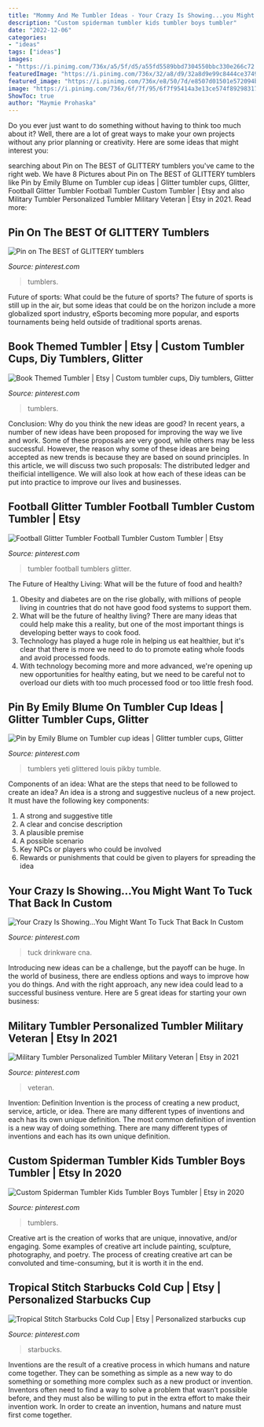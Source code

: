 ```yaml
---
title: "Mommy And Me Tumbler Ideas - Your Crazy Is Showing...you Might Want To Tuck That Back In Custom"
description: "Custom spiderman tumbler kids tumbler boys tumbler"
date: "2022-12-06"
categories:
- "ideas"
tags: ["ideas"]
images:
- "https://i.pinimg.com/736x/a5/5f/d5/a55fd5589bbd7304550bbc330e266c72.jpg"
featuredImage: "https://i.pinimg.com/736x/32/a8/d9/32a8d9e99c8444ce374956bbada2e0e5.jpg"
featured_image: "https://i.pinimg.com/736x/e8/50/7d/e8507d01501e572094b133a3f58f788a.jpg"
image: "https://i.pinimg.com/736x/6f/7f/95/6f7f95414a3e13ce574f892983170463.jpg"
ShowToc: true
author: "Maymie Prohaska"
---
```



Do you ever just want to do something without having to think too much about it? Well, there are a lot of great ways to make your own projects without any prior planning or creativity. Here are some ideas that might interest you: 

	

		
searching about Pin on The BEST of GLITTERY tumblers you've came to the right web. We have 8 Pictures about Pin on The BEST of GLITTERY tumblers like Pin by Emily Blume on Tumbler cup ideas | Glitter tumbler cups, Glitter, Football Glitter Tumbler Football Tumbler Custom Tumbler | Etsy and also Military Tumbler Personalized Tumbler Military Veteran | Etsy in 2021. Read more:
		
    
## Pin On The BEST Of GLITTERY Tumblers

<img loading=lazy src="https://i.pinimg.com/736x/8b/ce/ed/8bceed146501566d6ca911eeab925be2.jpg" onerror="this.onerror=null;this.src='https://tse1.mm.bing.net/th?id=OIP.oC_wYzbaghFx3VZX3win7wHaKJ&amp;pid=15.1';" alt="Pin on The BEST of GLITTERY tumblers">

_Source: pinterest.com_

>tumblers. 

	

Future of sports: What could be the future of sports?
The future of sports is still up in the air, but some ideas that could be on the horizon include a more globalized sport industry, eSports becoming more popular, and esports tournaments being held outside of traditional sports arenas.

    
## Book Themed Tumbler | Etsy | Custom Tumbler Cups, Diy Tumblers, Glitter

<img loading=lazy src="https://i.pinimg.com/736x/32/a8/d9/32a8d9e99c8444ce374956bbada2e0e5.jpg" onerror="this.onerror=null;this.src='https://tse1.mm.bing.net/th?id=OIP.ZvGcR7mtfeixFALRB7s8mQHaLH&amp;pid=15.1';" alt="Book Themed Tumbler | Etsy | Custom tumbler cups, Diy tumblers, Glitter">

_Source: pinterest.com_

>tumblers. 

	

Conclusion: Why do you think the new ideas are good?
In recent years, a number of new ideas have been proposed for improving the way we live and work. Some of these proposals are very good, while others may be less successful. However, the reason why some of these ideas are being accepted as new trends is because they are based on sound principles. In this article, we will discuss two such proposals: The distributed ledger and theificial intelligence. We will also look at how each of these ideas can be put into practice to improve our lives and businesses.

    
## Football Glitter Tumbler Football Tumbler Custom Tumbler | Etsy

<img loading=lazy src="https://i.pinimg.com/736x/e8/50/7d/e8507d01501e572094b133a3f58f788a.jpg" onerror="this.onerror=null;this.src='https://tse3.mm.bing.net/th?id=OIP.u4BIHPUFAf_qrJ98qZuRsgHaJ3&amp;pid=15.1';" alt="Football Glitter Tumbler Football Tumbler Custom Tumbler | Etsy">

_Source: pinterest.com_

>tumbler football tumblers glitter. 

	

The Future of Healthy Living: What will be the future of food and health?
1. Obesity and diabetes are on the rise globally, with millions of people living in countries that do not have good food systems to support them. 
2. What will be the future of healthy living? There are many ideas that could help make this a reality, but one of the most important things is developing better ways to cook food. 
3. Technology has played a huge role in helping us eat healthier, but it's clear that there is more we need to do to promote eating whole foods and avoid processed foods. 
4. With technology becoming more and more advanced, we're opening up new opportunities for healthy eating, but we need to be careful not to overload our diets with too much processed food or too little fresh food.

    
## Pin By Emily Blume On Tumbler Cup Ideas | Glitter Tumbler Cups, Glitter

<img loading=lazy src="https://i.pinimg.com/736x/6f/7f/95/6f7f95414a3e13ce574f892983170463.jpg" onerror="this.onerror=null;this.src='https://tse4.mm.bing.net/th?id=OIP.CjX_fsvbC3Ga7uxCk3wFwQHaNO&amp;pid=15.1';" alt="Pin by Emily Blume on Tumbler cup ideas | Glitter tumbler cups, Glitter">

_Source: pinterest.com_

>tumblers yeti glittered louis pikby tumble. 

	

Components of an idea: What are the steps that need to be followed to create an idea?
An idea is a strong and suggestive nucleus of a new project. It must have the following key components:
1. A strong and suggestive title 
2. A clear and concise description 
3. A plausible premise 
4. A possible scenario 
5. Key NPCs or players who could be involved 
6. Rewards or punishments that could be given to players for spreading the idea 

    
## Your Crazy Is Showing...You Might Want To Tuck That Back In Custom

<img loading=lazy src="https://i.pinimg.com/736x/cd/93/99/cd93999c855dd81128a4f76fc6773939.jpg" onerror="this.onerror=null;this.src='https://tse4.mm.bing.net/th?id=OIP.GTjragBgvYHsmq73Cz_V0QHaJ3&amp;pid=15.1';" alt="Your Crazy Is Showing...You Might Want To Tuck That Back In Custom">

_Source: pinterest.com_

>tuck drinkware cna. 

	

Introducing new ideas can be a challenge, but the payoff can be huge. In the world of business, there are endless options and ways to improve how you do things. And with the right approach, any new idea could lead to a successful business venture. Here are 5 great ideas for starting your own business: 

    
## Military Tumbler Personalized Tumbler Military Veteran | Etsy In 2021

<img loading=lazy src="https://i.pinimg.com/736x/ac/ab/04/acab04c01c0ef763db638050d6248f93.jpg" onerror="this.onerror=null;this.src='https://tse2.mm.bing.net/th?id=OIP.hWiHZAune48qENqz2c5IuQHaJ3&amp;pid=15.1';" alt="Military Tumbler Personalized Tumbler Military Veteran | Etsy in 2021">

_Source: pinterest.com_

>veteran. 

	

Invention: Definition
Invention is the process of creating a new product, service, article, or idea. There are many different types of inventions and each has its own unique definition. The most common definition of invention is a new way of doing something. There are many different types of inventions and each has its own unique definition.

    
## Custom Spiderman Tumbler Kids Tumbler Boys Tumbler | Etsy In 2020

<img loading=lazy src="https://i.pinimg.com/736x/2b/4f/62/2b4f62a309541c4c2765c5b20d28c57e.jpg" onerror="this.onerror=null;this.src='https://tse1.mm.bing.net/th?id=OIP.T_UjwEE4ozD_4kHfxZk1fwHaJ4&amp;pid=15.1';" alt="Custom Spiderman Tumbler Kids Tumbler Boys Tumbler | Etsy in 2020">

_Source: pinterest.com_

>tumblers. 

	

Creative art is the creation of works that are unique, innovative, and/or engaging. Some examples of creative art include painting, sculpture, photography, and poetry. The process of creating creative art can be convoluted and time-consuming, but it is worth it in the end.

    
## Tropical Stitch Starbucks Cold Cup | Etsy | Personalized Starbucks Cup

<img loading=lazy src="https://i.pinimg.com/736x/a5/5f/d5/a55fd5589bbd7304550bbc330e266c72.jpg" onerror="this.onerror=null;this.src='https://tse3.mm.bing.net/th?id=OIP.EkrXFMDKDlgQvb8bks2LPQHaJ3&amp;pid=15.1';" alt="Tropical Stitch Starbucks Cold Cup | Etsy | Personalized starbucks cup">

_Source: pinterest.com_

>starbucks. 

	

Inventions are the result of a creative process in which humans and nature come together. They can be something as simple as a new way to do something or something more complex such as a new product or invention. Inventors often need to find a way to solve a problem that wasn’t possible before, and they must also be willing to put in the extra effort to make their invention work. In order to create an invention, humans and nature must first come together.

